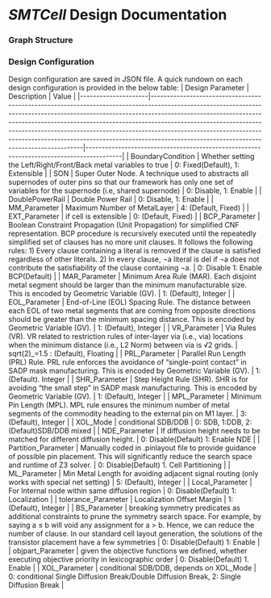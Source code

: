 # _SMTCell_ Design Documentation
### **Graph Structure**
### **Design Configuration**
Design configuration are saved in JSON file. A quick rundown on each design configuration is provided in the below table:
| Design Parameter    | Description                                                                                                                                                                                                                                                                                                                                                                                                                                                   | Value                                                                                   |
|---------------------|---------------------------------------------------------------------------------------------------------------------------------------------------------------------------------------------------------------------------------------------------------------------------------------------------------------------------------------------------------------------------------------------------------------------------------------------------------------|-----------------------------------------------------------------------------------------|
| BoundaryCondition   | Whether setting the Left/Right/Front/Back metal variables to true                                                                                                                                                                                                                                                                                                                                                                                             | 0: Fixed(Default), 1: Extensible                                                        |
| SON                 | Super Outer Node. A technique used to abstracts all supernodes of outer pins so that our framework has only one set of variables for the supernode (i.e, shared supernode)                                                                                                                                                                                                                                                                                    | 0: Disable, 1: Enable                                                                   |
| DoublePowerRail     | Double Power Rail                                                                                                                                                                                                                                                                                                                                                                                                                                             | 0: Disable, 1: Enable                                                                   |
| MM_Parameter        | Maximum Number of MetalLayer                                                                                                                                                                                                                                                                                                                                                                                                                                  | 4: (Default, Fixed)                                                                     |
| EXT_Parameter       |    if cell is extensible                                                                                                                                                                                                                                                                                                                                                                                                                                                         | 0: (Default, Fixed)                                                                     |
| BCP_Parameter       | Boolean Constraint Propagation (Unit Propagation) for simplified CNF representation. BCP procedure is recursively executed until the repeatedly simplified set of clauses has no more unit clauses. It follows the following rules:  1) Every clause containing a literal is removed if the clause is satisfied regardless of other literals. 2) In every clause, ¬a literal is del if ¬a does not contribute the satisfiability of the clause containing ¬a. | 0: Disable 1: Enable BCP(Default)                                                       |
| MAR_Parameter       | Minimum Area Rule (MAR). Each disjoint metal segment should be larger than the minimum manufacturable size. This is encoded by Geometric Variable (GV).                                                                                                                                                                                                                                                                                                       | 1: (Default), Integer                                                                   |
| EOL_Parameter       | End-of-Line (EOL) Spacing Rule. The distance between each EOL of two metal segments that are coming from opposite directions should be greater than the minimum spacing distance. This is encoded by Geometric Variable (GV).                                                                                                                                                                                                                                 | 1: (Default), Integer                                                                   |
| VR_Parameter        | Via Rules (VR). VR related to restriction rules of inter-layer via (i.e., via) locations when the minimum distance (i.e., L2 Norm) between via is √2 grids.                                                                                                                                                                                                                                                                                                   | sqrt(2)_=1.5 : (Default), Floating                                                      |
| PRL_Parameter       | Parallel Run Length (PRL) Rule. PRL rule enforces the avoidance of “single-point contact” in SADP mask manufacturing. This is encoded by Geometric Variable (GV).                                                                                                                                                                                                                                                                                                                                         | 1: (Default). Integer                                                                   |
| SHR_Parameter       | Step Height Rule (SHR). SHR is for avoiding “the small step” in SADP mask manufacturing. This is encoded by Geometric Variable (GV).                                                                                                                                                                                                                                                                                                                                                                      | 1: (Default), Integer                                                                   |
| MPL_Parameter       | Minimum Pin Length (MPL). MPL rule ensures the minimum number of metal segments of the commodity heading to the external pin on M1 layer.                                                                                                                                                                                                                                                                                                                     | 3: (Default), Integer                                                                   |
| XOL_Mode            | conditional SDB/DDB                                                                                                                                                                                                                                                                                                                                                                                                                                           | 0: SDB, 1:DDB, 2:(Default)SDB/DDB mixed                                                 |
| NDE_Parameter       |     If diffusion height needs to be matched for different diffusion height.                                                                                                                                                                                                                                                                                                                                                                                                                                                          | 0: Disable(Default) 1: Enable NDE                                                       |
| Partition_Parameter | Manually coded in .pinlayout file to provide guidance of possible pin placement. This will significantly reduce the search space and runtime of Z3 solver.                                                                                                                                                                                                                                                                                                    | 0: Disable(Default) 1. Cell Partitioning                                                |
| ML_Parameter        | Min Metal Length for avoiding adjacent signal routing (only works with special net setting)                                                                                                                                                                                                                                                                                                                                                                   | 5: (Default), Integer                                                                   |
| Local_Parameter     | For Internal node within same diffusion region                                                                                                                                                                                                                                                                                                                                                                                                                | 0: Disable(Default) 1: Localization                                                     |
| tolerance_Parameter | Localization Offset Margin                                                                                                                                                                                                                                                                                                                                                                                                                                    | 1: (Default), Integer                                                                   |
| BS_Parameter        | breaking symmetry predicates as additional constraints to prune the symmetry search space. For example, by saying a ≤ b will void any assignment for a > b. Hence, we can reduce the number of clause. In our standard cell layout generation, the solutions of the transistor placement have a few symmetries                                                                                                                                                | 0: Disable(Default) 1: Enable                                                           |
| objpart_Parameter   | given the objective functions we defined, whether executing objective priority in lexicographic order                                                                                                                                                                                                                                                                                                                                                         | 0: Disable(Default) 1. Enable                                                           |
| XOL_Parameter       | conditional SDB/DDB, depends on XOL_Mode                                                                                                                                                                                                                                                                                                                                                                                                                      | 0: conditional Single Diffusion Break/Double Diffusion Break, 2: Single Diffusion Break |